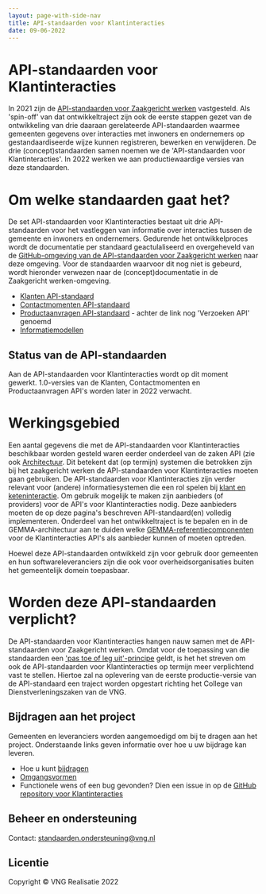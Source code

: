 ```yaml
---
layout: page-with-side-nav
title: API-standaarden voor Klantinteracties
date: 09-06-2022
---
```

# API-standaarden voor Klantinteracties

In 2021 zijn de [API-standaarden voor Zaakgericht werken](https://vng-realisatie.github.io/gemma-zaken/) vastgesteld. Als 'spin-off' van dat ontwikkeltraject zijn ook de eerste stappen gezet van de ontwikkeling van drie daaraan gerelateerde API-standaarden waarmee gemeenten gegevens over interacties met inwoners en ondernemers op gestandaardiseerde wijze kunnen registreren, bewerken en verwijderen. De drie (concept)standaarden samen noemen we de 'API-standaarden voor Klantinteracties'. In 2022 werken we aan productiewaardige versies van deze standaarden.

# Om welke standaarden gaat het?
De set API-standaarden voor Klantinteracties bestaat uit drie API-standaarden voor het vastleggen van informatie over interacties tussen de gemeente en inwoners en ondernemers. Gedurende het ontwikkelproces wordt de documentatie per standaard geactulaliseerd en overgeheveld van de [GitHub-omgeving van de API-standaarden voor Zaakgericht werken](https://vng-realisatie.github.io/gemma-zaken/standaard/contactmomenten/index) naar deze omgeving. Voor de standaarden waarvoor dit nog niet is gebeurd, wordt hieronder verwezen naar de (concept)documentatie in de Zaakgericht werken-omgeving.
- [Klanten API-standaard](./api-standaarden/klanten/specificaties.md)
- [Contactmomenten API-standaard](https://vng-realisatie.github.io/gemma-zaken/standaard/contactmomenten/index)
- [Productaanvragen API-standaard](https://vng-realisatie.github.io/gemma-zaken/standaard/contactmomenten/index) - achter de link nog 'Verzoeken API' genoemd
- [Informatiemodellen](/informatiemodel.md)

## Status van de API-standaarden

Aan de API-standaarden voor Klantinteracties wordt op dit moment gewerkt. 1.0-versies van de Klanten, Contactmomenten en Productaanvragen API's worden later in 2022 verwacht.

# Werkingsgebied

Een aantal gegevens die met de API-standaarden voor Klantinteracties beschikbaar worden gesteld waren eerder onderdeel van de zaken API (zie ook [Architectuur](./architectuur.md). Dit betekent dat (op termijn) systemen die betrokken zijn bij het zaakgericht werken de API-standaarden voor Klantinteracties moeten gaan gebruiken. De API-standaarden voor Klantinteracties zijn verder relevant voor (andere) informatiesystemen die een rol spelen bij [klant en keteninteractie](https://www.gemmaonline.nl/index.php/GEMMA2/0.9/id-1022e062-af16-4ca9-8ee8-434ebd880977). Om gebruik mogelijk te maken zijn aanbieders (of providers) voor de API's voor Klantinteracties nodig. Deze aanbieders moeten de op deze pagina's beschreven API-standaard(en) volledig implementeren. Onderdeel van het ontwikkeltraject is te bepalen en in de GEMMA-architectuur aan te duiden welke [GEMMA-referentiecomponenten](https://www.gemmaonline.nl/index.php/Overzicht_alle_referentiecomponenten) voor de Klantinteracties API's als aanbieder kunnen of moeten optreden.

Hoewel deze API-standaarden ontwikkeld zijn voor gebruik door gemeenten en hun softwareleveranciers zijn die ook voor overheidsorganisaties buiten het gemeentelijk domein toepasbaar.

# Worden deze API-standaarden verplicht?

De API-standaarden voor Klantinteracties hangen nauw samen met de API-standaarden voor Zaakgericht werken. Omdat voor de toepassing van die standaarden een ['pas toe of leg uit'-principe](https://vng.nl/brieven/standaardverklaring-per-142021-api-standaarden-voor-zaakgericht-werken) geldt, is het het streven om ook de API-standaarden voor Klantinteracties op termijn meer verplichtend vast te stellen. Hiertoe zal na oplevering van de eerste productie-versie van de API-standaard een traject worden opgestart richting het College van Dienstverleningszaken van de VNG.

## Bijdragen aan het project

Gemeenten en leveranciers worden aangemoedigd om bij te dragen aan het project. Onderstaande links geven informatie over hoe u uw bijdrage kan leveren.
- Hoe u kunt [bijdragen](https://github.com/VNG-Realisatie/Tutorial/blob/master/CONTRIBUTING.md)
- [Omgangsvormen](https://github.com/VNG-Realisatie/Tutorial/blob/master/CODE_OF_CONDUCT.md)
- Functionele wens of een bug gevonden? Dien een issue in op de [GitHub repository voor Klantinteracties](https://github.com/VNG-Realisatie/klantinteracties/issues)

## Beheer en ondersteuning

Contact: standaarden.ondersteuning@vng.nl

## Licentie

Copyright &copy; VNG Realisatie 2022
